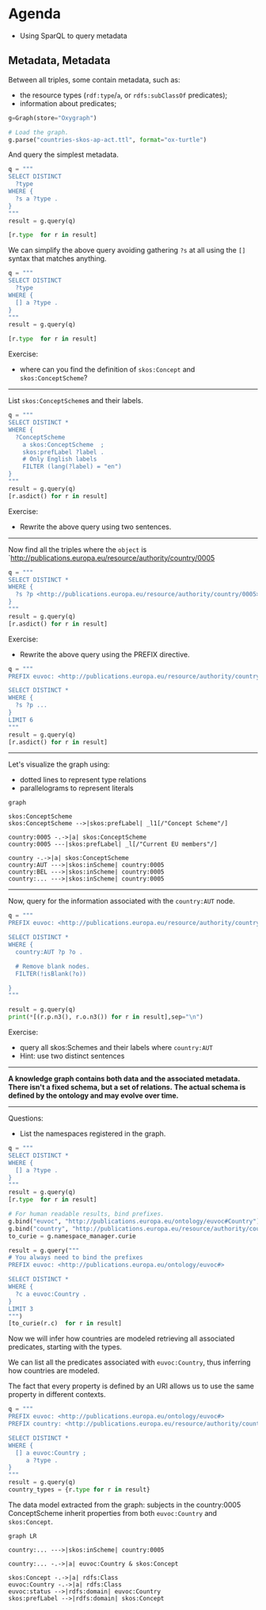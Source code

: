 # Agenda

- Using SparQL to query metadata

## Metadata, Metadata

Between all triples,
some contain metadata,
such as:

- the resource types (`rdf:type`/`a`, or `rdfs:subClassOf` predicates);
- information about predicates;




```python
g=Graph(store="Oxygraph")

# Load the graph.
g.parse("countries-skos-ap-act.ttl", format="ox-turtle")
```

And query the simplest metadata.

```python
q = """
SELECT DISTINCT
  ?type
WHERE {
  ?s a ?type .
}
"""
result = g.query(q)

[r.type  for r in result]
```

We can simplify the above query
avoiding gathering `?s` at all
using the `[]` syntax
that matches anything.

```python
q = """
SELECT DISTINCT
  ?type
WHERE {
  [] a ?type .
}
"""
result = g.query(q)

[r.type  for r in result]
```

Exercise:

- where can you find the definition of `skos:Concept` and `skos:ConceptScheme`?

<!-- Open the URIRef in your browser -->

----

List `skos:ConceptScheme`s
and their labels.

```python
q = """
SELECT DISTINCT *
WHERE {
  ?ConceptScheme
    a skos:ConceptScheme  ;
    skos:prefLabel ?label .
    # Only English labels
    FILTER (lang(?label) = "en")
}
"""
result = g.query(q)
[r.asdict() for r in result]
```

Exercise:

- Rewrite the above query using
  two sentences.

<!-- SELECT DISTINCT * WHERE { ?ConceptScheme a skos:ConceptScheme . ?ConceptScheme skos:prefLabel ?label . } -->

----

Now find all the triples
where the `object` is
`<http://publications.europa.eu/resource/authority/country/0005>


```python
q = """
SELECT DISTINCT *
WHERE {
  ?s ?p <http://publications.europa.eu/resource/authority/country/0005> .
}
"""
result = g.query(q)
[r.asdict() for r in result]
```

Exercise:

- Rewrite the above query using
  the PREFIX directive.

<!-- PREFIX euvoc: <http://publications.europa.eu/resource/authority/country/> -->
<!-- SELECT DISTINCT * WHERE { ?s ?p euvoc:0005 } LIMIT 6-->

```python
q = """
PREFIX euvoc: <http://publications.europa.eu/resource/authority/country/>

SELECT DISTINCT *
WHERE {
  ?s ?p ...
}
LIMIT 6
"""
result = g.query(q)
[r.asdict() for r in result]
```

---

Let's visualize the graph
using:

- dotted lines to represent type relations
- parallelograms to represent literals

```mermaid
graph

skos:ConceptScheme
skos:ConceptScheme -->|skos:prefLabel| _l1[/"Concept Scheme"/]

country:0005 -.->|a| skos:ConceptScheme
country:0005 ---|skos:prefLabel| _l[/"Current EU members"/]

country -.->|a| skos:ConceptScheme
country:AUT --->|skos:inScheme| country:0005
country:BEL --->|skos:inScheme| country:0005
country:... --->|skos:inScheme| country:0005

```

---

Now, query for the information
associated with the `country:AUT` node.

```python
q = """
PREFIX euvoc: <http://publications.europa.eu/resource/authority/country/>

SELECT DISTINCT *
WHERE {
  country:AUT ?p ?o .

  # Remove blank nodes.
  FILTER(!isBlank(?o))

}
"""

result = g.query(q)
print(*[(r.p.n3(), r.o.n3()) for r in result],sep="\n")
```

Exercise:

- query all skos:Schemes and their labels
  where `country:AUT`
- Hint: use two distinct sentences

<!-- SELECT DISTINCT * WHERE { country:AUT skos:inScheme ?o . ?o skos:prefLabel ?l . } -->

---

**A knowledge graph contains both data and the associated metadata.**
**There isn't a fixed schema, but a set of relations.**
**The actual schema is defined by the ontology and may evolve over time.**

---


Questions:

- List the namespaces registered in the graph.

<!-- list(g.namespaces()) -->

```python
q = """
SELECT DISTINCT *
WHERE {
  [] a ?type .
}
"""
result = g.query(q)
[r.type  for r in result]
```

```python
# For human readable results, bind prefixes.
g.bind("euvoc", "http://publications.europa.eu/ontology/euvoc#Country")
g.bind("country", "http://publications.europa.eu/resource/authority/country/")
to_curie = g.namespace_manager.curie

result = g.query("""
# You always need to bind the prefixes
PREFIX euvoc: <http://publications.europa.eu/ontology/euvoc#>

SELECT DISTINCT *
WHERE {
  ?c a euvoc:Country .
}
LIMIT 3
""")
[to_curie(r.c)  for r in result]
```

Now we will infer how countries are modeled
retrieving all associated predicates,
starting with the types.

We can list all the predicates
associated with `euvoc:Country`,
thus inferring how countries are modeled.

The fact that every property is defined by
an URI allows us to use
the same property in different contexts.

```python
q = """
PREFIX euvoc: <http://publications.europa.eu/ontology/euvoc#>
PREFIX country: <http://publications.europa.eu/resource/authority/country/>

SELECT DISTINCT *
WHERE {
  [] a euvoc:Country ;
     a ?type .
}
"""
result = g.query(q)
country_types = {r.type for r in result}
```

The data model extracted from the graph:
subjects in the country:0005 ConceptScheme
inherit properties from both `euvoc:Country`
and `skos:Concept`.

```mermaid
graph LR

country:... --->|skos:inScheme| country:0005

country:... -.->|a| euvoc:Country & skos:Concept

skos:Concept -.->|a| rdfs:Class
euvoc:Country -.->|a| rdfs:Class
euvoc:status -->|rdfs:domain| euvoc:Country
skos:prefLabel -->|rdfs:domain| skos:Concept

```
